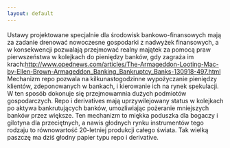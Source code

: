 ```yaml
---
layout: default
---
```


<!--200--><p style="margin: 0px 0px 18px; font-size: 18px; font-family: Helvetica;">
Ustawy projektowane specjalnie dla środowisk bankowo-finansowych mają za zadanie drenować nowoczesne gospodarki z nadwyżek finansowych, a w konsekwencji pozwalają przejmować realny majątek za pomocą praw pierwszeństwa w kolejkach do pieniędzy banków, gdy zagraża im krach:<a href="http://www.opednews.com/articles/The-Armageddon-Looting-Mac-by-Ellen-Brown-Armageddon_Banking_Bankruptcy_Banks-130918-497.html" title="Repo i instrumenty pochodne" target="">http://www.opednews.com/articles/The-Armageddon-Looting-Mac-by-Ellen-Brown-Armageddon_Banking_Bankruptcy_Banks-130918-497.html</a><br>Mechanizm repo pozwala na kilkunastogodzinne wypożyczanie pieniędzy klientów, zdeponowanych w bankach, i kierowanie ich na rynek spekulacji. W ten sposób dokonuje się przejmowamnia dużych podmiotów gospodarczych.&nbsp;Repo i derivatives mają uprzywilejowany status w kolejkach po aktywa bankrutujących banków, umozliwiając pożeranie mniejszych banków przez większe. Ten mechanizm to miękka poduszka dla bogaczy i gilotyna dla przeciętnych, a nawis głodnych rynku instrumentów tego rodzaju to równowartość 20-letniej produkcji całego świata. Tak wielką paszczę ma dziś głodny papier typu repo i derivative.</p>
